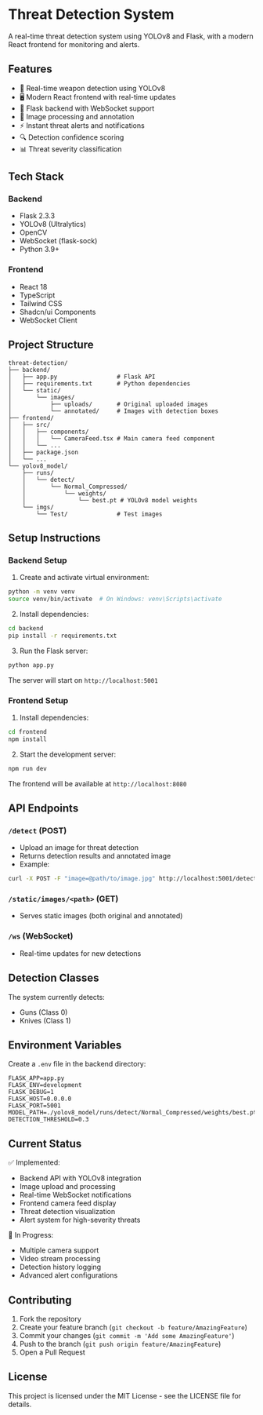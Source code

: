 # Threat Detection System

A real-time threat detection system using YOLOv8 and Flask, with a modern React frontend for monitoring and alerts.

## Features

- 🎯 Real-time weapon detection using YOLOv8
- 🖥️ Modern React frontend with real-time updates
- 🚀 Flask backend with WebSocket support
- 📸 Image processing and annotation
- ⚡ Instant threat alerts and notifications
- 🔍 Detection confidence scoring
- 📊 Threat severity classification

## Tech Stack

### Backend
- Flask 2.3.3
- YOLOv8 (Ultralytics)
- OpenCV
- WebSocket (flask-sock)
- Python 3.9+

### Frontend
- React 18
- TypeScript
- Tailwind CSS
- Shadcn/ui Components
- WebSocket Client

## Project Structure
```
threat-detection/
├── backend/
│   ├── app.py                 # Flask API
│   ├── requirements.txt       # Python dependencies
│   └── static/
│       └── images/
│           ├── uploads/       # Original uploaded images
│           └── annotated/     # Images with detection boxes
├── frontend/
│   ├── src/
│   │   ├── components/       
│   │   │   └── CameraFeed.tsx # Main camera feed component
│   │   └── ...
│   ├── package.json
│   └── ...
└── yolov8_model/
    ├── runs/
    │   └── detect/
    │       └── Normal_Compressed/
    │           └── weights/
    │               └── best.pt # YOLOv8 model weights
    └── imgs/
        └── Test/              # Test images
```

## Setup Instructions

### Backend Setup

1. Create and activate virtual environment:
```bash
python -m venv venv
source venv/bin/activate  # On Windows: venv\Scripts\activate
```

2. Install dependencies:
```bash
cd backend
pip install -r requirements.txt
```

3. Run the Flask server:
```bash
python app.py
```

The server will start on `http://localhost:5001`

### Frontend Setup

1. Install dependencies:
```bash
cd frontend
npm install
```

2. Start the development server:
```bash
npm run dev
```

The frontend will be available at `http://localhost:8080`

## API Endpoints

### `/detect` (POST)
- Upload an image for threat detection
- Returns detection results and annotated image
- Example:
```bash
curl -X POST -F "image=@path/to/image.jpg" http://localhost:5001/detect
```

### `/static/images/<path>` (GET)
- Serves static images (both original and annotated)

### `/ws` (WebSocket)
- Real-time updates for new detections

## Detection Classes

The system currently detects:
- Guns (Class 0)
- Knives (Class 1)

## Environment Variables

Create a `.env` file in the backend directory:
```env
FLASK_APP=app.py
FLASK_ENV=development
FLASK_DEBUG=1
FLASK_HOST=0.0.0.0
FLASK_PORT=5001
MODEL_PATH=./yolov8_model/runs/detect/Normal_Compressed/weights/best.pt
DETECTION_THRESHOLD=0.3
```

## Current Status

✅ Implemented:
- Backend API with YOLOv8 integration
- Image upload and processing
- Real-time WebSocket notifications
- Frontend camera feed display
- Threat detection visualization
- Alert system for high-severity threats

🚧 In Progress:
- Multiple camera support
- Video stream processing
- Detection history logging
- Advanced alert configurations

## Contributing

1. Fork the repository
2. Create your feature branch (`git checkout -b feature/AmazingFeature`)
3. Commit your changes (`git commit -m 'Add some AmazingFeature'`)
4. Push to the branch (`git push origin feature/AmazingFeature`)
5. Open a Pull Request

## License

This project is licensed under the MIT License - see the LICENSE file for details.